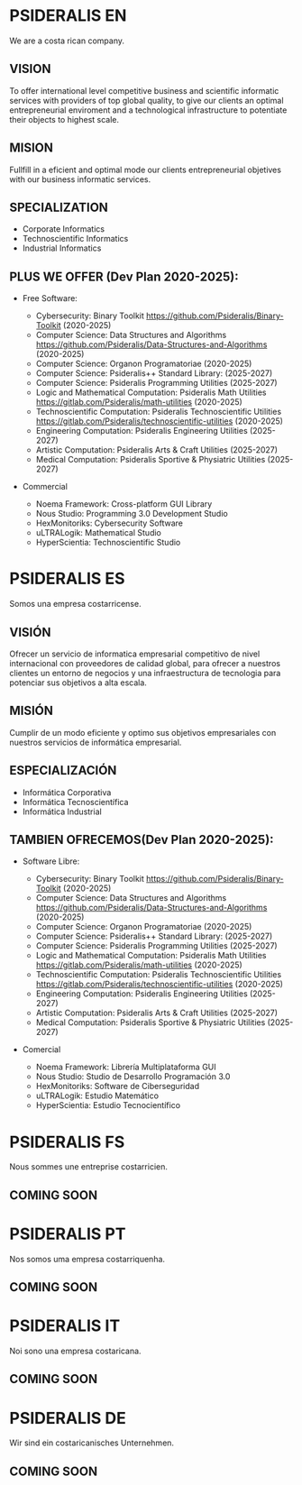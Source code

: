 
# PSIDERALIS EN

We are a costa rican company.

## VISION

To offer international level competitive business and scientific informatic services with providers of top global quality, to give our clients an optimal entrepreneurial enviroment and a technological infrastructure to potentiate their objects to highest scale.

## MISION

Fullfill in a eficient and optimal mode our clients entrepreneurial objetives with our business informatic services.

## SPECIALIZATION
  - Corporate Informatics
  - Technoscientific Informatics
  - Industrial Informatics
   
## PLUS WE OFFER (Dev Plan 2020-2025):
  - Free Software:
 
    - Cybersecurity: Binary Toolkit https://github.com/Psideralis/Binary-Toolkit (2020-2025)
    - Computer Science: Data Structures and Algorithms https://github.com/Psideralis/Data-Structures-and-Algorithms (2020-2025)
    - Computer Science: Organon Programatoriae (2020-2025)
    - Computer Science: Psideralis++ Standard Library: (2025-2027)
    - Computer Science: Psideralis Programming Utilities (2025-2027)
    - Logic and Mathematical Computation: Psideralis Math Utilities https://gitlab.com/Psideralis/math-utilities (2020-2025)
    - Technoscientific Computation: Psideralis Technoscientific Utilities https://gitlab.com/Psideralis/technoscientific-utilities (2020-2025)
    - Engineering Computation: Psideralis Engineering Utilities (2025-2027)
    - Artistic Computation: Psideralis Arts & Craft Utilities (2025-2027)
    - Medical Computation: Psideralis Sportive & Physiatric Utilities (2025-2027)

    
  - Commercial
    - Noema Framework: Cross-platform GUI Library
    - Nous Studio: Programming 3.0 Development Studio
    - HexMonitoriks: Cybersecurity Software
    - uLTRALogik: Mathematical Studio
    - HyperScientia: Technoscientific Studio
   
# PSIDERALIS ES

Somos una empresa costarricense.

## VISIÓN

Ofrecer un servicio de informatica empresarial competitivo de nivel internacional con proveedores de calidad global, para ofrecer a nuestros clientes un entorno de negocios y una infraestructura de tecnologia para potenciar sus objetivos a alta escala.

## MISIÓN

Cumplir de un modo eficiente y optimo sus objetivos empresariales con nuestros servicios de informática empresarial.

## ESPECIALIZACIÓN
  - Informática Corporativa
  - Informática Tecnoscientífica
  - Informática Industrial
   
## TAMBIEN OFRECEMOS(Dev Plan 2020-2025):
  - Software Libre:
    - Cybersecurity: Binary Toolkit https://github.com/Psideralis/Binary-Toolkit (2020-2025)
    - Computer Science: Data Structures and Algorithms https://github.com/Psideralis/Data-Structures-and-Algorithms (2020-2025)
    - Computer Science: Organon Programatoriae (2020-2025)
    - Computer Science: Psideralis++ Standard Library: (2025-2027)
    - Computer Science: Psideralis Programming Utilities (2025-2027)
    - Logic and Mathematical Computation: Psideralis Math Utilities https://gitlab.com/Psideralis/math-utilities (2020-2025)
    - Technoscientific Computation: Psideralis Technoscientific Utilities https://gitlab.com/Psideralis/technoscientific-utilities (2020-2025)
    - Engineering Computation: Psideralis Engineering Utilities (2025-2027)
    - Artistic Computation: Psideralis Arts & Craft Utilities (2025-2027)
    - Medical Computation: Psideralis Sportive & Physiatric Utilities (2025-2027)
    
  - Comercial
    - Noema Framework: Librería Multiplataforma GUI
    - Nous Studio: Studio de Desarrollo Programación 3.0
    - HexMonitoriks: Software de Ciberseguridad
    - uLTRALogik: Estudio Matemático
    - HyperScientia: Estudio Tecnocientífico

# PSIDERALIS FS

Nous sommes une entreprise costarricien.

## COMING SOON

# PSIDERALIS PT

Nos somos uma empresa costarriquenha.

## COMING SOON


# PSIDERALIS IT

Noi sono una empresa costaricana.

## COMING SOON


# PSIDERALIS DE

Wir sind ein costaricanisches Unternehmen.

## COMING SOON
